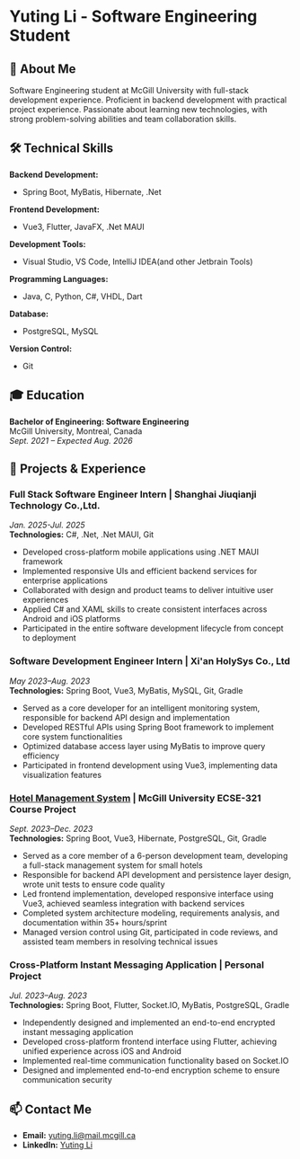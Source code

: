# Yuting Li - Software Engineering Student

## 👋 About Me

Software Engineering student at McGill University with full-stack development experience. Proficient in backend development with practical project experience. Passionate about learning new technologies, with strong problem-solving abilities and team collaboration skills.

## 🛠️ Technical Skills

**Backend Development:**
- Spring Boot, MyBatis, Hibernate, .Net

**Frontend Development:**
- Vue3, Flutter, JavaFX, .Net MAUI

**Development Tools:**
- Visual Studio, VS Code, IntelliJ IDEA(and other Jetbrain Tools)

**Programming Languages:**
- Java, C, Python, C#, VHDL, Dart

**Database:**
- PostgreSQL, MySQL

**Version Control:**
- Git

## 🎓 Education

**Bachelor of Engineering: Software Engineering**  
McGill University, Montreal, Canada  
*Sept. 2021 – Expected Aug. 2026*

## 💼 Projects & Experience

### Full Stack Software Engineer Intern | Shanghai Jiuqianji Technology Co.,Ltd.
*Jan. 2025-Jul. 2025*\
**Technologies:** C#, .Net, .Net MAUI, Git

- Developed cross-platform mobile applications using .NET MAUI framework
- Implemented responsive UIs and efficient backend services for enterprise applications
- Collaborated with design and product teams to deliver intuitive user experiences
- Applied C# and XAML skills to create consistent interfaces across Android and iOS platforms
- Participated in the entire software development lifecycle from concept to deployment

### Software Development Engineer Intern | Xi'an HolySys Co., Ltd
*May 2023–Aug. 2023*\
**Technologies:** Spring Boot, Vue3, MyBatis, MySQL, Git, Gradle

- Served as a core developer for an intelligent monitoring system, responsible for backend API design and implementation
- Developed RESTful APIs using Spring Boot framework to implement core system functionalities
- Optimized database access layer using MyBatis to improve query efficiency
- Participated in frontend development using Vue3, implementing data visualization features

### [Hotel Management System](https://github.com/yutingli1123/HotelManagementSystem) | McGill University ECSE-321 Course Project
*Sept. 2023–Dec. 2023*\
**Technologies:** Spring Boot, Vue3, Hibernate, PostgreSQL, Git, Gradle

- Served as a core member of a 6-person development team, developing a full-stack management system for small hotels
- Responsible for backend API development and persistence layer design, wrote unit tests to ensure code quality
- Led frontend implementation, developed responsive interface using Vue3, achieved seamless integration with backend services
- Completed system architecture modeling, requirements analysis, and documentation within 35+ hours/sprint
- Managed version control using Git, participated in code reviews, and assisted team members in resolving technical issues

### Cross-Platform Instant Messaging Application | Personal Project
*Jul. 2023–Aug. 2023*  
**Technologies:** Spring Boot, Flutter, Socket.IO, MyBatis, PostgreSQL, Gradle

- Independently designed and implemented an end-to-end encrypted instant messaging application
- Developed cross-platform frontend interface using Flutter, achieving unified experience across iOS and Android
- Implemented real-time communication functionality based on Socket.IO
- Designed and implemented end-to-end encryption scheme to ensure communication security

## 📫 Contact Me

- **Email:** yuting.li@mail.mcgill.ca
- **LinkedIn:** [Yuting Li](https://www.linkedin.com/in/yuting-li-aab53521a/)
